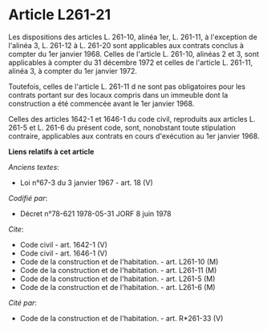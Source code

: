 # Article L261-21

Les dispositions des articles L. 261-10, alinéa 1er, L. 261-11, à l'exception de l'alinéa 3, L. 261-12 à L. 261-20 sont
applicables aux contrats conclus à compter du 1er janvier 1968. Celles de l'article L. 261-10, alinéas 2 et 3, sont
applicables à compter du 31 décembre 1972 et celles de l'article L. 261-11, alinéa 3, à compter du 1er janvier 1972.

Toutefois, celles de l'article L. 261-11 d ne sont pas obligatoires pour les contrats portant sur des locaux compris dans un
immeuble dont la construction a été commencée avant le 1er janvier 1968.

Celles des articles 1642-1 et 1646-1 du code civil, reproduits aux articles L. 261-5 et L. 261-6 du présent code, sont,
nonobstant toute stipulation contraire, applicables aux contrats en cours d'exécution au 1er janvier 1968.

**Liens relatifs à cet article**

_Anciens textes_:

  - Loi n°67-3 du 3 janvier 1967 - art. 18 (V)

_Codifié par_:

  - Décret n°78-621 1978-05-31 JORF 8 juin 1978

_Cite_:

  - Code civil - art. 1642-1 (V)
  - Code civil - art. 1646-1 (V)
  - Code de la construction et de l'habitation. - art. L261-10 (M)
  - Code de la construction et de l'habitation. - art. L261-11 (M)
  - Code de la construction et de l'habitation. - art. L261-5 (M)
  - Code de la construction et de l'habitation. - art. L261-6 (M)

_Cité par_:

  - Code de la construction et de l'habitation. - art. R*261-33 (V)
